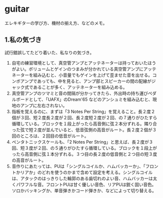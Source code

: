 # guitar
エレキギターの学び方、機材の揃え方、などのメモ。  
  
## 1.私の気づき
試行錯誤してたどり着いた、私なりの気づき。  
  
1. 自宅の練習環境として、真空管アンプとアッテネーターは持っておいたほうがよい。ボリュームとゲインのつまみが分かれている真空管アンプにアッテネーターを組み込むと、小音量でもゲインを上げて歪ませた音を出せる。コンボアンプであっても、中を見ると、アンプ部とスピーカーの間の配線がジャック式であることが多く、アッテネーターを組み込める。
2. 真空管アンプのツマミと音の間隔が分かってきたら、外出時の持ち運びペダルボードとして、「UAFX」のDream'65 などのアンシュミを組み込むと、現地のアンプに左右されない。
3. 指板を覚えるのに、まずは「3 Notes Per String」を覚えること。長２度２個が３回、短２度長２度が２回、長２度短２度が２回、の７通りがひたすら循環している。ブロックを１段上がったら高音側に弦２本分ずれる。隣り合った弦で短２度が並んでいると、低音弦側の高音がルート。長２度２個が３回のところは、２回目の低音がルート。
4. ペンタトニックスケールも、「2 Notes Per String」と思えば、長２度が３回、短３度が２回、の５通りがひたすら循環している。ブロックを１段上がったら高音側に弦１本分ずれる。３つ目の長２度の低音側と２つ目の短３度の高音がルート。
5. 音作りにあたっては、PUは「シングルコイルか、ハムバッカーか」、「フロントかリアか」のどれを使うのかまで含めて設定を考える。シングルコイルは、アタックのはっきりした輪郭のある歯切れのよい音、ハムバッカーは太くパワフルな音。フロントPUは甘く優しい音色、リアPUは鋭く固い音色。ソロかバッキングか、単音弾きかコード弾きか、などによって切り替える。

